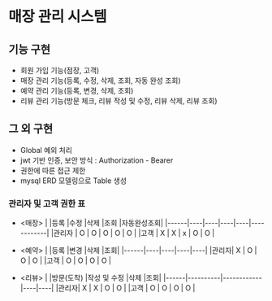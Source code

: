 # 매장 관리 시스템 

## 기능 구현 
- 회원 가입 기능(점장, 고객)
- 매장 관리 기능(등록, 수정, 삭제, 조회, 자동 완성 조회) 
- 예약 관리 기능(등록, 변경, 삭제, 조회)
- 리뷰 관리 기능(방문 체크, 리뷰 작성 및 수정, 리뷰 삭제, 리뷰 조회)

## 그 외 구현
- Global 예외 처리
- jwt 기반 인증, 보안 방식 : Authorization - Bearer
- 권한에 따른 접근 제한 
- mysql ERD 모델링으로 Table 생성

### 관리자 및 고객 권한 표

- <매장>
|      |등록 |수정 |삭제 |조회  |자동완성조회|
|------|----|----|----|----|------------|
|관리자 | O  |  O |  O | O  |      O     |
|고객  | X  |  X |  x | O  |      O     |

- <예약>
|      |등록 |변경 |삭제 |조회|
|------|----|----|----|----|
|관리자| X  |  O |  O | O  |
|고객  | O  |  O |  O | O  |

- <리뷰>
|      |방문(도착)  |작성 및 수정  |삭제 |조회|
|------|----------|------------|----|----|
|관리자|    X     |     X      |  O | O  |
|고객  |    O     |     O      |  O | O  |

